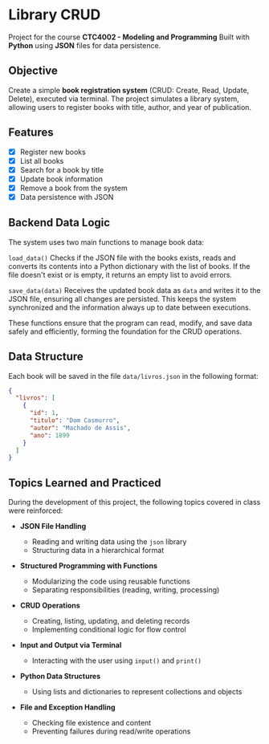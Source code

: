 # Library CRUD

Project for the course **CTC4002 - Modeling and Programming**
Built with **Python** using **JSON** files for data persistence.

## Objective

Create a simple **book registration system** (CRUD: Create, Read, Update, Delete), executed via terminal.
The project simulates a library system, allowing users to register books with title, author, and year of publication.

## Features

* [x] Register new books
* [x] List all books
* [x] Search for a book by title
* [x] Update book information
* [x] Remove a book from the system
* [x] Data persistence with JSON

## Backend Data Logic

The system uses two main functions to manage book data:

`load_data()`
Checks if the JSON file with the books exists, reads and converts its contents into a Python dictionary with the list of books. If the file doesn't exist or is empty, it returns an empty list to avoid errors.

`save_data(data)`
Receives the updated book data as `data` and writes it to the JSON file, ensuring all changes are persisted. This keeps the system synchronized and the information always up to date between executions.

These functions ensure that the program can read, modify, and save data safely and efficiently, forming the foundation for the CRUD operations.

## Data Structure

Each book will be saved in the file `data/livros.json` in the following format:

```json
{
  "livros": [
    {
      "id": 1,
      "titulo": "Dom Casmurro",
      "autor": "Machado de Assis",
      "ano": 1899
    }
  ]
}
```
## Topics Learned and Practiced

During the development of this project, the following topics covered in class were reinforced:

- **JSON File Handling**
  - Reading and writing data using the `json` library
  - Structuring data in a hierarchical format

- **Structured Programming with Functions**
  - Modularizing the code using reusable functions
  - Separating responsibilities (reading, writing, processing)

- **CRUD Operations**
  - Creating, listing, updating, and deleting records
  - Implementing conditional logic for flow control

- **Input and Output via Terminal**
  - Interacting with the user using `input()` and `print()`

- **Python Data Structures**
  - Using lists and dictionaries to represent collections and objects

- **File and Exception Handling**
  - Checking file existence and content
  - Preventing failures during read/write operations

